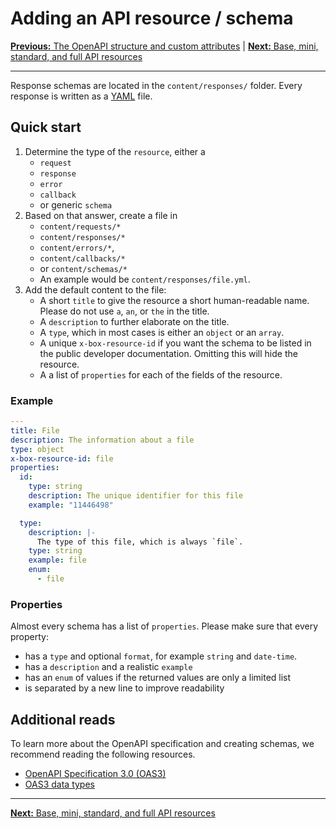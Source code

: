 # Adding an API resource / schema

[**Previous:** The OpenAPI structure and custom attributes](./structure.md) |
[**Next:** Base, mini, standard, and full API resources](./variants.md)

---

Response schemas are located in the `content/responses/` folder. Every response
is written as a [YAML](https://en.wikipedia.org/wiki/YAML) file.

## Quick start

1. Determine the type of the `resource`, either a
   - `request`
   - `response`
   - `error`
   - `callback`
   - or generic `schema`
2. Based on that answer, create a file in 
   - `content/requests/*`
   - `content/responses/*`
   - `content/errors/*`,
   - `content/callbacks/*`
   - or `content/schemas/*`
   - An example would be `content/responses/file.yml`.
3. Add the default content to the file:
   - A short `title` to give the resource a short human-readable name. Please do
      not use `a`, `an`, or `the` in the title.
   - A `description` to further elaborate on the title.
   - A `type`, which in most cases is either an `object` or an `array`.
   - A unique `x-box-resource-id` if you want the schema to be listed in the
      public developer documentation. Omitting this will hide the resource.
   - A a list of `properties` for each of the fields of the resource.

### Example

```yml
---
title: File
description: The information about a file
type: object
x-box-resource-id: file
properties:
  id:
    type: string
    description: The unique identifier for this file
    example: "11446498"

  type:
    description: |-
      The type of this file, which is always `file`.
    type: string
    example: file
    enum:
      - file
```

### Properties

Almost every schema has a list of `properties`. Please make sure that every
property:

- has a `type` and optional `format`, for example `string` and `date-time`.
- has a `description` and a realistic `example`
- has an `enum` of values if the returned values are only a limited list
- is separated by a new line to improve readability

## Additional reads

To learn more about the OpenAPI specification and creating schemas, we recommend
reading the following resources.

- [OpenAPI Specification 3.0 (OAS3)](https://swagger.io/specification/)
- [OAS3 data types](https://swagger.io/docs/specification/data-models/data-types/)

---

[**Next:** Base, mini, standard, and full API resources](./variants.md)

